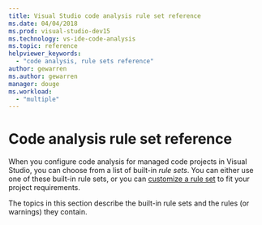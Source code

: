 ```yaml
---
title: Visual Studio code analysis rule set reference
ms.date: 04/04/2018
ms.prod: visual-studio-dev15
ms.technology: vs-ide-code-analysis
ms.topic: reference
helpviewer_keywords:
  - "code analysis, rule sets reference"
author: gewarren
ms.author: gewarren
manager: douge
ms.workload:
  - "multiple"
---
```

# Code analysis rule set reference

When you configure code analysis for managed code projects in Visual Studio, you can choose from a list of built-in *rule sets*. You can either use one of these built-in rule sets, or you can [customize a rule set](../code-quality/how-to-create-a-custom-rule-set.md) to fit your project requirements.

The topics in this section describe the built-in rule sets and the rules (or warnings) they contain.